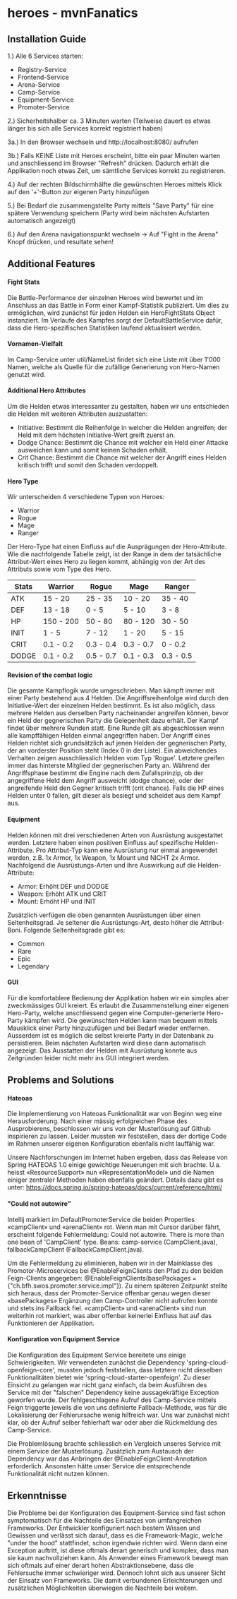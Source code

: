 # heroes - mvnFanatics

## Installation Guide
1.) Alle 6 Services starten:
- Registry-Service
- Frontend-Service
- Arena-Service
- Camp-Service
- Equipment-Service
- Promoter-Service

2.) Sicherheitshalber ca. 3 Minuten warten (Teilweise dauert es etwas länger bis sich alle Services korrekt registriert haben)

3a.) In den Browser wechseln und http://localhost:8080/ aufrufen

3b.) Falls KEINE Liste mit Heroes erscheint, bitte ein paar Minuten warten und anschliessend im Browser "Refresh" drücken. Dadurch erhält die Applikation noch etwas Zeit, um sämtliche Services korrekt zu registrieren.

4.) Auf der rechten Bildschirmhälfte die gewünschten Heroes mittels Klick auf den '+'-Button zur eigenen Party hinzufügen

5.) Bei Bedarf die zusammengstellte Party mittels "Save Party" für eine spätere Verwendung speichern (Party wird beim nächsten Aufstarten automatisch angezeigt)

6.) Auf den Arena navigationspunkt wechseln -> Auf "Fight in the Arena" Knopf drücken, und resultate sehen!


## Additional Features

#### Fight Stats
Die Battle-Performance der einzelnen Heroes wird bewertet und im Anschluss an das Battle in Form einer Kampf-Statistik publiziert. Um dies zu ermöglichen, wird zunächst für jeden Helden ein HeroFightStats Object instanziert. Im Verlaufe des Kampfes sorgt der DefaultBattleService dafür, dass die Hero-spezifischen Statistiken laufend aktualisiert werden.

#### Vornamen-Vielfalt
Im Camp-Service unter util/NameList findet sich eine Liste mit über 1'000 Namen, welche als Quelle für die zufällige Generierung von Hero-Namen genutzt wird.

#### Additional Hero Attributes
Um die Helden etwas interessanter zu gestalten, haben wir uns entschieden die Helden mit weiteren Attributen auszustatten:
- Initiative: Bestimmt die Reihenfolge in welcher die Helden angreifen; der Held mit dem höchsten Initiative-Wert greift zuerst an.
- Dodge Chance: Bestimmt die Chance mit welcher ein Held einer Attacke ausweichen kann und somit keinen Schaden erhält.
- Crit Chance: Bestimmt die Chance mit welcher der Angriff eines Helden kritisch trifft und somit den Schaden verdoppelt.

#### Hero Type
Wir unterscheiden 4 verschiedene Typen von Heroes:
- Warrior
- Rogue
- Mage
- Ranger

Der Hero-Type hat einen Einfluss auf die Ausprägungen der Hero-Attribute. Wie die nachfolgende Tabelle zeigt, ist der Range in dem der tatsächliche Attribut-Wert eines Hero zu liegen kommt, abhängig von der Art des Attributs sowie vom Type des Hero.

| Stats | Warrior   | Rogue     | Mage        | Ranger    |
| ----- | --------- | --------- | ----------- | --------- |
| ATK   | 15 - 20   | 25 - 35   | 10 - 20     | 35 - 40   |
| DEF   | 13 - 18   | 0 - 5     | 5 - 10      | 3 - 8     |
| HP    | 150 - 200 | 50 - 80   | 80 - 120    | 30 - 50   |
| INIT  | 1 - 5     | 7 - 12    | 1 - 20      | 5 - 15    |
| CRIT  | 0.1 - 0.2 | 0.3 - 0.4 | 0.3 - 0.7   | 0 - 0.2   |
| DODGE | 0.1 - 0.2 | 0.5 - 0.7 | 0.1 - 0.3   | 0.3 - 0.5 |

#### Revision of the combat logic
Die gesamte Kampflogik wurde umgeschrieben. Man kämpft immer mit einer Party bestehend aus 4 Helden. Die Angriffsreihenfolge wird durch den Initiative-Wert der einzelnen Helden bestimmt. Es ist also möglich, dass mehrere Helden aus derselben Party nacheinander angreifen können, bevor ein Held der gegnerischen Party die Gelegenheit dazu erhält. Der Kampf findet über mehrere Runden statt. Eine Runde gilt als abgeschlossen wenn alle kampffähigen Helden einmal angegriffen haben.
Der Angriff eines Helden richtet sich grundsätzlich auf jenen Helden der gegnerischen Party, der an vorderster Position steht (Index 0 in der Liste). Ein abweichendes Verhalten zeigen ausschliesslich Helden vom Typ 'Rogue'. Letztere greifen immer das hinterste Mitglied der gegnerischen Party an. Während der Angriffsphase bestimmt die Engine nach dem Zufallsprinzip, ob der angegriffene Held dem Angriff ausweicht (dodge chance), oder der angreifende Held den Gegner kritisch trifft (crit chance). Falls die HP eines Helden unter 0 fallen, gilt dieser als besiegt und scheidet aus dem Kampf aus.

#### Equipment
Helden können mit drei verschiedenen Arten von Ausrüstung ausgestattet werden. Letztere haben einen positiven Einfluss auf spezifische Helden-Attribute. Pro Attribut-Typ kann eine Ausrüstung nur einmal angewendet werden, z.B. 1x Armor, 1x Weapon, 1x Mount und NICHT 2x Armor. Nachfolgend die Ausrüstungs-Arten und ihre Auswirkung auf die Helden-Attribute:
- Armor: Erhöht DEF und DODGE
- Weapon: Erhöht ATK und CRIT
- Mount: Erhöht HP und INIT

Zusätzlich verfügen die oben genannten Ausrüstungen über einen Seltenheitsgrad. Je seltener die Ausrüstungs-Art, desto höher die Attribut-Boni. Folgende Seltenheitsgrade gibt es:
- Common
- Rare
- Epic
- Legendary

#### GUI
Für die komfortablere Bedienung der Applikation haben wir ein simples aber zweckmässiges GUI kreiert. Es erlaubt die Zusammenstellung einer eigenen Hero-Party, welche anschliessend gegen eine Computer-generierte Hero-Party kämpfen wird. Die gewünschten Helden kann man bequem mittels Mausklick einer Party hinzuzufügen und bei Bedarf wieder entfernen. Ausserdem ist es möglich die selbst kreierte Party in der Datenbank zu persistieren. Beim nächsten Aufstarten wird diese dann automatisch angezeigt. Das Ausstatten der Helden mit Ausrüstung konnte aus Zeitgründen leider nicht mehr ins GUI integriert werden.

## Problems and Solutions

#### Hateoas
Die Implementierung von Hateoas Funktionalität war von Beginn weg eine Herausforderung. Nach einer mässig erfolgreichen Phase des Ausprobierens, beschlossen wir uns von der Musterlösung auf Github inspirieren zu lassen. Leider mussten wir feststellen, dass der dortige Code im Rahmen unserer eigenen Konfiguration ebenfalls nicht lauffähig war.

Unsere Nachforschungen im Internet haben ergeben, dass das Release von Spring HATEOAS 1.0 einige gewichtige Neuerungen mit sich brachte. U.a. heisst «ResourceSupport» nun «RepresentationModel» und die Namen einiger zentraler Methoden haben ebenfalls geändert. Details dazu gibt es unter: https://docs.spring.io/spring-hateoas/docs/current/reference/html/

#### "Could not autowire"
Intellij markiert im DefaultPromoterService die beiden Properties «campClient» und «arenaClient» rot. Wenn man mit Cursor darüber fährt, erscheint folgende Fehlermeldung:
Could not autowire. There is more than one bean of 'CampClient' type. Beans: camp-service   (CampClient.java), fallbackCampClient  (FallbackCampClient.java).

Um die Fehlermeldung zu eliminieren, haben wir in der Mainklasse des Promotor-Microservices bei @EnableFeignClients den Pfad zu den beiden Feign-Clients angegeben: @EnableFeignClients(basePackages = {"ch.bfh.swos.promoter.service.impl"}).
Zu einem späteren Zeitpunkt stellte sich heraus, dass der Promoter-Service offenbar genau wegen dieser «basePackages» Ergänzung den Camp-Controller nicht aufrufen konnte und stets ins Fallback fiel. «campClient» und «arenaClient» sind nun weiterhin rot markiert, was aber offenbar keinerlei Einfluss hat auf das Funktionieren der Applikation.

#### Konfiguration von Equipment Service
Die Konfiguration des Equipment Service bereitete uns einige Schwierigkeiten. Wir verwendeten zunächst die Dependency 'spring-cloud-openfeign-core', mussten jedoch feststellen, dass letztere nicht dieselben Funktionalitäten bietet wie 'spring-cloud-starter-openfeign'. Zu dieser Einsicht zu gelangen war nicht ganz einfach, da beim Ausführen des Service mit der "falschen" Dependency keine aussagekräftige Exception geworfen wurde. Der fehlgeschlagene Aufruf des Camp-Service mittels Feign triggerte jeweils die von uns definierte Fallback-Methode, was für die Lokalisierung der Fehlerursache wenig hilfreich war. Uns war zunächst nicht klar, ob der Aufruf selber fehlerhaft war oder aber die Rückmeldung des Camp-Service.

Die Problemlösung brachte schliesslich ein Vergleich unseres Service mit einem Service der Musterlösung. Zusätzlich zum Austausch der Dependency war das Anbringen der @EnableFeignClient-Annotation erforderlich. Ansonsten hätte unser Service die entsprechende Funktionalität nicht nutzen können.


## Erkenntnisse
Die Probleme bei der Konfiguration des Equipment-Service sind fast schon symptomatisch für die Nachteile des Einsatzes von umfangreichen Frameworks. Der Entwickler konfiguriert nach bestem Wissen und Gewissen und verlässt sich darauf, dass es die Framework-Magic, welche "under the hood" stattfindet, schon irgendwie richten wird. Wenn dann eine Exception auftritt, ist diese oftmals derart generisch und komplex, dass man sie kaum nachvollziehen kann. Als Anwender eines Framework bewegt man sich oftmals auf einer derart hohen Abstraktionsebene, dass die Fehlersuche immer schwieriger wird.
Dennoch lohnt sich aus unserer Sicht der Einsatz von Frameworks. Die damit verbundenen Erleichterungen und zusätzlichen Möglichkeiten überwiegen die Nachteile bei weitem.
